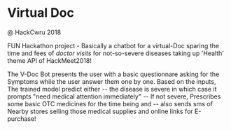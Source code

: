 # Virtual Doc 
@ HackCwru 2018 

FUN Hackathon project - Basically a chatbot for a virtual-Doc sparing the time and fees of *doctor visits* for not-so-severe diseases taking up 'Health' theme API of HackMeet2018!

The V-Doc Bot presents the user with a basic questionnare asking for the Symptoms while the user answer them one by one.
Based on the inputs, The trained model predict either 
 -- the disease is severe in which case it prompts "need medical attention immediately" 
 -- If not severe, Prescribes some basic OTC medicines for the time being and 
 -- also sends sms of Nearby stores selling those medical supplies and online links for E-purchase!
